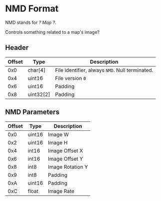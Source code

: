 # NMD Format

NMD stands for *? Map ?*.

Controls something related to a map's image?

## Header
| Offset | Type  | Description
|--------|-------|------------
| 0x0     | char[4]   | File identifier, always `NMD`. Null terminated.
| 0x4     | uint16  | File version `0`
| 0x6     | uint16  | Padding
| 0x8     | uint32[2]  | Padding

## NMD Parameters
| Offset | Type  | Description
|--------|-------|------------
| 0x0     | uint16   | Image W
| 0x2     | uint16   | Image H
| 0x4     | int16   | Image Offset X
| 0x6     | int16   | Image Offset Y
| 0x8     | int8   | Image Rotation Y
| 0x9     | int8   | Padding
| 0xA     | uint16   | Padding
| 0xC     | float   | Image Rate